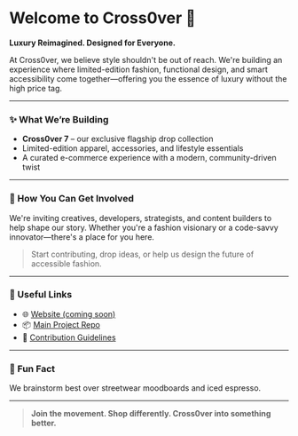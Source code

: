 # Welcome to Cross0ver 👋

**Luxury Reimagined. Designed for Everyone.**

At Cross0ver, we believe style shouldn't be out of reach. We're building an experience where limited-edition fashion, functional design, and smart accessibility come together—offering you the essence of luxury without the high price tag.

---

### ✨ What We’re Building

- **Cross0ver 7** – our exclusive flagship drop collection  
- Limited-edition apparel, accessories, and lifestyle essentials  
- A curated e-commerce experience with a modern, community-driven twist  

---

### 🤝 How You Can Get Involved

We're inviting creatives, developers, strategists, and content builders to help shape our story. Whether you're a fashion visionary or a code-savvy innovator—there's a place for you here.

> Start contributing, drop ideas, or help us design the future of accessible fashion.

---

### 🔗 Useful Links

- 🌐 [Website (coming soon)](https://yourwebsite.com)  
- 📦 [Main Project Repo](https://github.com/The-Cross0ver-7-Project)  
- 📄 [Contribution Guidelines](https://github.com/The-Cross0ver-7-Project/.github/CONTRIBUTING.md)  


---

### 🧠 Fun Fact

We brainstorm best over streetwear moodboards and iced espresso.

---

> **Join the movement. Shop differently. Cross0ver into something better.**
